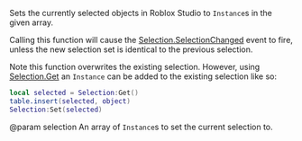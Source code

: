 Sets the currently selected objects in Roblox Studio to `Instance`s in the given array.

Calling this function will cause the [Selection.SelectionChanged](https://developer.roblox.com/api-reference/event/Selection/SelectionChanged) event to fire, unless the new selection set is identical to the previous selection.

Note this function overwrites the existing selection. However, using [Selection.Get](https://developer.roblox.com/api-reference/function/Selection/Get) an `Instance` can be added to the existing selection like so:

```lua
local selected = Selection:Get()
table.insert(selected, object)
Selection:Set(selected)
```

@param selection An array of `Instance`s to set the current selection to.